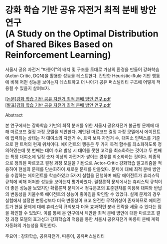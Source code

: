 강화 학습 기반 공유 자전거 최적 분배 방안 연구  
(A Study on the Optimal Distribution of Shared Bikes Based on Reinforcement Learning)
===========================================================================================

서울시 공유 자전거 "따릉이"의 배치 및 구조를 토대로 가상의 환경을 만들어 강화학습(Actor-Critic, DQN)을 활용한 성능을 테스트한다. 간단한 Heuristic-Rule 기반 행동에 비해 어떤 성능을 보이는지 테스트하고 더 나아가 공유 퍼스널리티 구조에 어떻게 적용될 수 있을지 살펴보자. 

[[논문]강화 학습 기반 공유 자전거 최적 분배 방안 연구.pdf](https://github.com/yjch00/RL/files/11119153/default.pdf)  
[[발표]강화 학습 기반 공유 자전거 최적 분배 방안 연구.pdf](https://github.com/yjch00/RL/files/11119154/default.pdf)

Abstract

본 연구에서는 강화학습 기반의 최적 분배를 위한 서울시 공유자전거 불균형 문제에 대해 마르코프 결정 과정 모델을 제안한다. 제안된 마르코프 결정 과정 모델에서 에이전트에 입력되는 상태는 각 대여소의 자전거 수, 트럭 보유 자전거 수, 대여소 인덱스를 기준으로 한 트럭의 현재 위치이다. 에이전트의 행동은 두 가지 목적 함수를 최소화하도록 정의하였는데 첫 번째는 대여 수요 발생 시 대여를 못한 고객을 최소화하는 것이고 두 번째는 특정 대여소에 일정 숫자 이상의 자전거가 쌓이는 경우를 최소화하는 것이다. 
 최종적으로 정의된 마르코프 결정 과정 모델을 기반으로 Actor-Critic 강화학습 알고리즘을 적용하여 현실의 문제를 단순화하여 새로운 문제를 만들었다. 문제에 대해 최적 분배 방안을 수립하는 에이전트를 학습하였고 5가지 실험을 진행하며 해당 에이전트가 휴리스틱 규칙에 비해 어떠한 성능을 보이는지 평가하였다. 결정론적 문제에서는 휴리스틱 규칙이 더 좋은 성능을 보였지만 확률론적 문제에서 정규분포의 표준편차를 이용해 대여와 반납의 변동성을 키울수록 에이전트의 성능이 좋아짐을 확인할 수 있었다. 실제 문제의 경우 실험에서 설정한 변동성보다 더욱 변동성이 크고 완전한 무작위성이 존재하므로 에이전트가 현실 문제에 대해 휴리스틱 규칙보다 더욱 효과적인 분배 전략을 세울 수 있다는 점을 확인할 수 있었다. 이를 통해 본 연구에서 제안한 최적 분배 방안에 대한 마르코프 결정 과정 모델의 효과성과 강화학습의 적용을 통한 서울시 공유자전거 따릉이 분배 계획 자동화의 가능성을 확인한다.

주요어 : 강화학습, 공유자전거, 따릉이, 공유퍼스널리티
